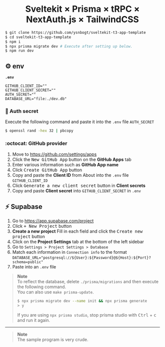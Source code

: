 <h1 align="center">Sveltekit × Prisma × tRPC × NextAuth.js × TailwindCSS</h1>

```zsh
$ git clone https://github.com/ysnbogt/sveltekit-t3-app-template
$ cd sveltekit-t3-app-template
$ npm i
$ npx prisma migrate dev # Execute after setting up below.
$ npm run dev
```

## ⚙️ env

**`.env`**

```env
GITHUB_CLIENT_ID=""
GITHUB_CLIENT_SECRET=""
AUTH_SECRET=""
DATABASE_URL="file:./dev.db"
```

### 🔑 Auth secret

Execute the following command and paste it into the `.env` file `AUTH_SECRET`

```zsh
$ openssl rand -hex 32 | pbcopy
```

### :octocat: GitHub provider

1. Move to https://github.com/settings/apps
2. Click the <kbd>New GitHub App</kbd> button on the **GitHub Apps** tab
3. Enter various information such as **GitHub App name**
4. Click <kbd>Create GitHub App</kbd> button
5. Copy and paste the **Client ID** from About into the `.env` file `GITHUB_CLIENT_ID`
6. Click <kbd>Generate a new client secret</kbd> button in **Client secrets**
7. Copy and paste **Client secret** into `GITHUB_CLIENT_SECRET` in `.env`

## ⚡️ Supabase

1. Go to https://app.supabase.com/project
2. Click <kbd>+ New Project</kbd> button
3. **Create a new project** Fill in each field and click the <kbd>Create new project</kbd> button
4. Click on the **Project Settings** tab at the bottom of the left sidebar
5. Go to `Settings > Project Settings > Database`
6. Match each information in `Connection info` to the format `DATABASE_URL="postgresql://${User}:${Password}@${Host}:${Port}?schema=public"`
7. Paste into an `.env` file

> **Note**<br>
> To reflect the database, delete `./prisma/migrations` and then execute the following command.<br>You can also use `make prisma-update`.
>
> ```zsh
> $ npx prisma migrate dev --name init && npx prisma generate
> > y
> ```
>
> If you are using `npx prisma studio`, stop prisma studio with <kbd>Ctrl</kbd> + <kbd>c</kbd> and run it again.

---

> **Note**<br>
> The sample program is very crude.
